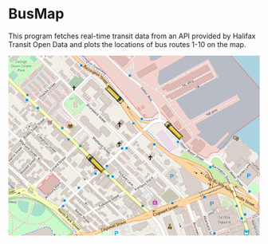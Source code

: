 # BusMap
This program fetches real-time transit data from an API provided by Halifax Transit Open Data and plots the locations of bus routes 1-10 on the map.

<img src="map-screenshot.png">